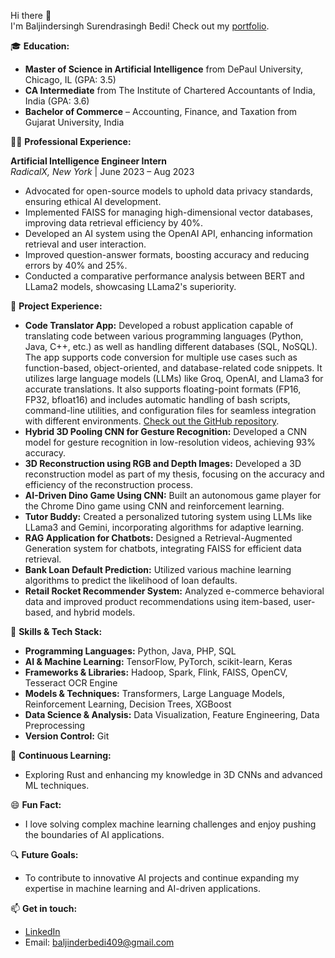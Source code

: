 Hi there 👋  
I'm Baljindersingh Surendrasingh Bedi!
Check out my [portfolio](https://sunnybedi990.github.io).

🎓 **Education:**

- **Master of Science in Artificial Intelligence** from DePaul University, Chicago, IL (GPA: 3.5)
- **CA Intermediate** from The Institute of Chartered Accountants of India, India (GPA: 3.6)
- **Bachelor of Commerce** – Accounting, Finance, and Taxation from Gujarat University, India

👨‍💻 **Professional Experience:**

**Artificial Intelligence Engineer Intern**  
*RadicalX, New York* | June 2023 – Aug 2023  
- Advocated for open-source models to uphold data privacy standards, ensuring ethical AI development.
- Implemented FAISS for managing high-dimensional vector databases, improving data retrieval efficiency by 40%.
- Developed an AI system using the OpenAI API, enhancing information retrieval and user interaction.
- Improved question-answer formats, boosting accuracy and reducing errors by 40% and 25%.
- Conducted a comparative performance analysis between BERT and LLama2 models, showcasing LLama2's superiority.

🚀 **Project Experience:**

- **Code Translator App:** Developed a robust application capable of translating code between various programming languages (Python, Java, C++, etc.) as well as handling different databases (SQL, NoSQL). The app supports code conversion for multiple use cases such as function-based, object-oriented, and database-related code snippets. It utilizes large language models (LLMs) like Groq, OpenAI, and Llama3 for accurate translations. It also supports floating-point formats (FP16, FP32, bfloat16) and includes automatic handling of bash scripts, command-line utilities, and configuration files for seamless integration with different environments. [Check out the GitHub repository](https://github.com/sunnybedi990/code-translator).
- **Hybrid 3D Pooling CNN for Gesture Recognition:** Developed a CNN model for gesture recognition in low-resolution videos, achieving 93% accuracy.
- **3D Reconstruction using RGB and Depth Images:** Developed a 3D reconstruction model as part of my thesis, focusing on the accuracy and efficiency of the reconstruction process.
- **AI-Driven Dino Game Using CNN:** Built an autonomous game player for the Chrome Dino game using CNN and reinforcement learning.
- **Tutor Buddy:** Created a personalized tutoring system using LLMs like LLama3 and Gemini, incorporating algorithms for adaptive learning.
- **RAG Application for Chatbots:** Designed a Retrieval-Augmented Generation system for chatbots, integrating FAISS for efficient data retrieval.
- **Bank Loan Default Prediction:** Utilized various machine learning algorithms to predict the likelihood of loan defaults.
- **Retail Rocket Recommender System:** Analyzed e-commerce behavioral data and improved product recommendations using item-based, user-based, and hybrid models.

🚀 **Skills & Tech Stack:**

- **Programming Languages:** Python, Java, PHP, SQL
- **AI & Machine Learning:** TensorFlow, PyTorch, scikit-learn, Keras
- **Frameworks & Libraries:** Hadoop, Spark, Flink, FAISS, OpenCV, Tesseract OCR Engine
- **Models & Techniques:** Transformers, Large Language Models, Reinforcement Learning, Decision Trees, XGBoost
- **Data Science & Analysis:** Data Visualization, Feature Engineering, Data Preprocessing
- **Version Control:** Git

🌱 **Continuous Learning:**

- Exploring Rust and enhancing my knowledge in 3D CNNs and advanced ML techniques.

😄 **Fun Fact:**

- I love solving complex machine learning challenges and enjoy pushing the boundaries of AI applications.

🔍 **Future Goals:**

- To contribute to innovative AI projects and continue expanding my expertise in machine learning and AI-driven applications.

📫 **Get in touch:**

- [LinkedIn](https://www.linkedin.com/in/baljindersinghbedi)
- Email: baljinderbedi409@gmail.com
